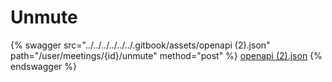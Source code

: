 # Unmute

{% swagger src="../../../../../../.gitbook/assets/openapi (2).json" path="/user/meetings/{id}/unmute" method="post" %}
[openapi (2).json](<../../../../../../.gitbook/assets/openapi (2).json>)
{% endswagger %}

